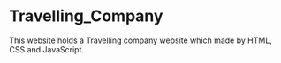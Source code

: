 # Travelling_Company
This website holds a Travelling company website which made by HTML, CSS and JavaScript.
